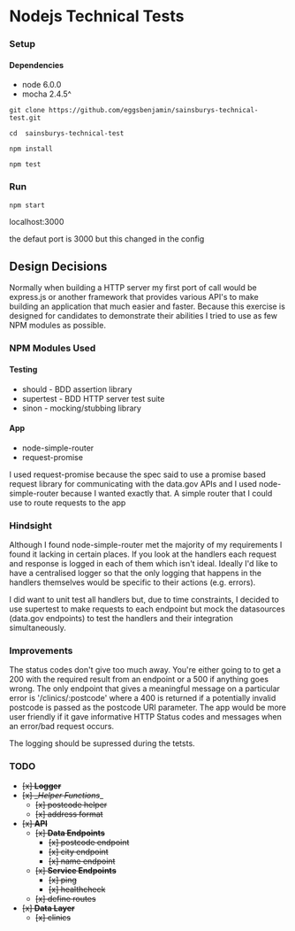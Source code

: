 # Nodejs Technical Tests

### Setup

#### Dependencies

* node 6.0.0
* mocha 2.4.5^

```
git clone https://github.com/eggsbenjamin/sainsburys-technical-test.git

cd  sainsburys-technical-test

npm install

npm test 
```

### Run

```
npm start
```
localhost:3000

the defaut port is 3000 but this changed in the config

## Design Decisions

Normally when building a HTTP server my first port of call would be express.js or another framework that provides various API's to make building an application that much easier and faster. Because this exercise is designed for candidates to demonstrate their abilities I tried to use as few NPM modules as possible.

### NPM Modules Used

#### Testing

* should - BDD assertion library 
* supertest - BDD HTTP server test suite
* sinon - mocking/stubbing library 

#### App

* node-simple-router
* request-promise

I used request-promise because the spec said to use a promise based request library for communicating with the data.gov APIs and I used node-simple-router because I wanted exactly that. A simple router that I could use to route requests to the app

### Hindsight

Although I found node-simple-router met the majority of my requirements I found it lacking in certain places. If you look at the handlers each request and response is logged in each of them which isn't ideal. Ideally I'd like to have a centralised logger so that the only logging that happens in the handlers themselves would be specific to their actions (e.g. errors).

I did want to unit test all handlers but, due to time constraints, I decided to use supertest to make requests to each endpoint but mock the datasources (data.gov endpoints) to test the handlers and their integration simultaneously.

### Improvements

The status codes don't give too much away. You're either going to to get a 200 with the required result from an endpoint or a 500 if anything goes wrong. The only endpoint that gives a meaningful message on a particular error is '/clinics/:postcode' where a 400 is returned if a potentially invalid postcode is passed as the postcode URI parameter. The app would be more user friendly if it gave informative HTTP Status codes and messages when an error/bad request occurs.

The logging should be supressed during the tetsts.  

### TODO

* ~~[x] __Logger__~~
* ~~[x] __Helper Functions_~~_
	* ~~[x] postcode helper~~ 
	* ~~[x] address format~~ 
* ~~[x] __API__~~
	* ~~[x] __Data Endpoints__~~
		* ~~[x] postcode endpoint~~
		* ~~[x] city endpoint~~
		* ~~[x] name endpoint~~
	* ~~[x] __Service Endpoints__~~
		* ~~[x] ping~~
		* ~~[x] healthcheck~~
	* ~~[x] define routes~~
* ~~[x] __Data Layer__~~	
	* ~~[x] clinics~~
